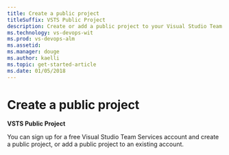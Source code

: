 ```yaml
---
title: Create a public project
titleSuffix: VSTS Public Project  
description: Create or add a public project to your Visual Studio Team Services account 
ms.technology: vs-devops-wit
ms.prod: vs-devops-alm
ms.assetid: 
ms.manager: douge
ms.author: kaelli
ms.topic: get-started-article
ms.date: 01/05/2018
---
```


# Create a public project

**VSTS Public Project**

You can sign up for a free Visual Studio Team Services account and create a public project, or add a public project to an existing account. 




 